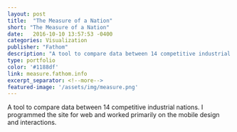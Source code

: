 ```yaml
---
layout: post
title:  "The Measure of a Nation"
short: "The Measure of a Nation"
date:   2016-10-10 13:57:53 -0400
categories: Visualization
publisher: "Fathom"
description: "A tool to compare data between 14 competitive industrial nations. I programmed the site for web and worked primarily on the mobile design and interactions."
type: portfolio
color: '#1188df'
link: measure.fathom.info
excerpt_separator: <!--more-->
featured-image: '/assets/img/measure.png'
---
```

A tool to compare data between 14 competitive industrial nations. I programmed the site for web and worked primarily on the mobile design and interactions.
